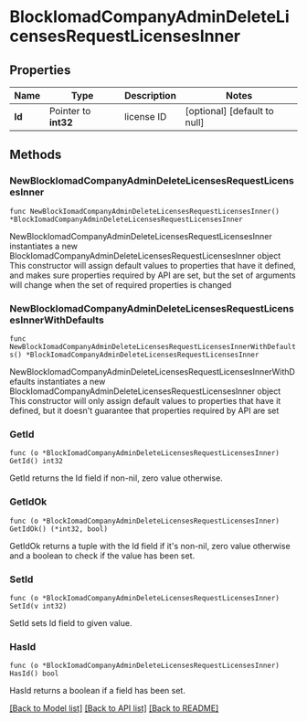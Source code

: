 # BlockIomadCompanyAdminDeleteLicensesRequestLicensesInner

## Properties

Name | Type | Description | Notes
------------ | ------------- | ------------- | -------------
**Id** | Pointer to **int32** | license ID | [optional] [default to null]

## Methods

### NewBlockIomadCompanyAdminDeleteLicensesRequestLicensesInner

`func NewBlockIomadCompanyAdminDeleteLicensesRequestLicensesInner() *BlockIomadCompanyAdminDeleteLicensesRequestLicensesInner`

NewBlockIomadCompanyAdminDeleteLicensesRequestLicensesInner instantiates a new BlockIomadCompanyAdminDeleteLicensesRequestLicensesInner object
This constructor will assign default values to properties that have it defined,
and makes sure properties required by API are set, but the set of arguments
will change when the set of required properties is changed

### NewBlockIomadCompanyAdminDeleteLicensesRequestLicensesInnerWithDefaults

`func NewBlockIomadCompanyAdminDeleteLicensesRequestLicensesInnerWithDefaults() *BlockIomadCompanyAdminDeleteLicensesRequestLicensesInner`

NewBlockIomadCompanyAdminDeleteLicensesRequestLicensesInnerWithDefaults instantiates a new BlockIomadCompanyAdminDeleteLicensesRequestLicensesInner object
This constructor will only assign default values to properties that have it defined,
but it doesn't guarantee that properties required by API are set

### GetId

`func (o *BlockIomadCompanyAdminDeleteLicensesRequestLicensesInner) GetId() int32`

GetId returns the Id field if non-nil, zero value otherwise.

### GetIdOk

`func (o *BlockIomadCompanyAdminDeleteLicensesRequestLicensesInner) GetIdOk() (*int32, bool)`

GetIdOk returns a tuple with the Id field if it's non-nil, zero value otherwise
and a boolean to check if the value has been set.

### SetId

`func (o *BlockIomadCompanyAdminDeleteLicensesRequestLicensesInner) SetId(v int32)`

SetId sets Id field to given value.

### HasId

`func (o *BlockIomadCompanyAdminDeleteLicensesRequestLicensesInner) HasId() bool`

HasId returns a boolean if a field has been set.


[[Back to Model list]](../README.md#documentation-for-models) [[Back to API list]](../README.md#documentation-for-api-endpoints) [[Back to README]](../README.md)


